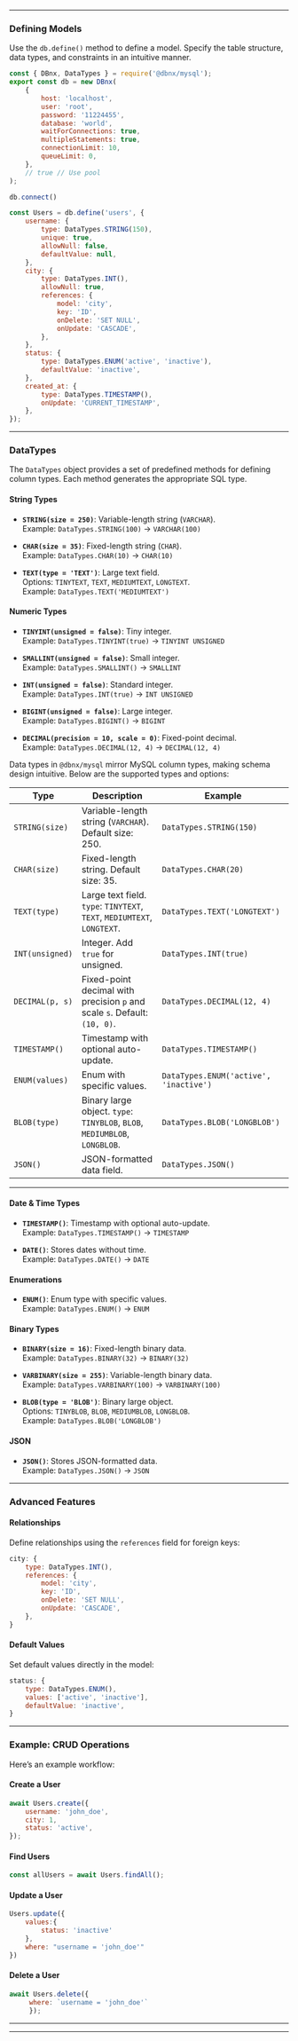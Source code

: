 
---

### **Defining Models**

Use the `db.define()` method to define a model. Specify the table structure, data types, and constraints in an intuitive manner.

```javascript
const { DBnx, DataTypes } = require('@dbnx/mysql');
export const db = new DBnx(
    {
        host: 'localhost',
        user: 'root',
        password: '11224455',
        database: 'world',
        waitForConnections: true,
        multipleStatements: true,
        connectionLimit: 10,
        queueLimit: 0,
    },
    // true // Use pool
);

db.connect()

const Users = db.define('users', {
    username: {
        type: DataTypes.STRING(150),
        unique: true,
        allowNull: false,
        defaultValue: null,
    },
    city: {
        type: DataTypes.INT(),
        allowNull: true,
        references: {
            model: 'city',
            key: 'ID',
            onDelete: 'SET NULL',
            onUpdate: 'CASCADE',
        },
    },
    status: {
        type: DataTypes.ENUM('active', 'inactive'),
        defaultValue: 'inactive',
    },
    created_at: {
        type: DataTypes.TIMESTAMP(),
        onUpdate: 'CURRENT_TIMESTAMP',
    },
});
```

---

### **DataTypes**

The `DataTypes` object provides a set of predefined methods for defining column types. Each method generates the appropriate SQL type.

#### **String Types**

- **`STRING(size = 250)`**: Variable-length string (`VARCHAR`).  
  Example: `DataTypes.STRING(100)` -> `VARCHAR(100)`
  
- **`CHAR(size = 35)`**: Fixed-length string (`CHAR`).  
  Example: `DataTypes.CHAR(10)` -> `CHAR(10)`

- **`TEXT(type = 'TEXT')`**: Large text field.  
  Options: `TINYTEXT`, `TEXT`, `MEDIUMTEXT`, `LONGTEXT`.  
  Example: `DataTypes.TEXT('MEDIUMTEXT')`

#### **Numeric Types**

- **`TINYINT(unsigned = false)`**: Tiny integer.  
  Example: `DataTypes.TINYINT(true)` -> `TINYINT UNSIGNED`
  
- **`SMALLINT(unsigned = false)`**: Small integer.  
  Example: `DataTypes.SMALLINT()` -> `SMALLINT`
  
- **`INT(unsigned = false)`**: Standard integer.  
  Example: `DataTypes.INT(true)` -> `INT UNSIGNED`
  
- **`BIGINT(unsigned = false)`**: Large integer.  
  Example: `DataTypes.BIGINT()` -> `BIGINT`

- **`DECIMAL(precision = 10, scale = 0)`**: Fixed-point decimal.  
  Example: `DataTypes.DECIMAL(12, 4)` -> `DECIMAL(12, 4)`

Data types in `@dbnx/mysql` mirror MySQL column types, making schema design intuitive. Below are the supported types and options:

| **Type**        | **Description**                                                                                           | **Example**                        |
|------------------|-----------------------------------------------------------------------------------------------------------|------------------------------------|
| `STRING(size)`   | Variable-length string (`VARCHAR`). Default size: 250.                                                   | `DataTypes.STRING(150)`           |
| `CHAR(size)`     | Fixed-length string. Default size: 35.                                                                   | `DataTypes.CHAR(20)`              |
| `TEXT(type)`     | Large text field. `type`: `TINYTEXT`, `TEXT`, `MEDIUMTEXT`, `LONGTEXT`.                                   | `DataTypes.TEXT('LONGTEXT')`      |
| `INT(unsigned)`  | Integer. Add `true` for unsigned.                                                                        | `DataTypes.INT(true)`             |
| `DECIMAL(p, s)`  | Fixed-point decimal with precision `p` and scale `s`. Default: `(10, 0)`.                                | `DataTypes.DECIMAL(12, 4)`        |
| `TIMESTAMP()`    | Timestamp with optional auto-update.                                                                     | `DataTypes.TIMESTAMP()`           |
| `ENUM(values)`   | Enum with specific values.                                                                               | `DataTypes.ENUM('active', 'inactive')` |
| `BLOB(type)`     | Binary large object. `type`: `TINYBLOB`, `BLOB`, `MEDIUMBLOB`, `LONGBLOB`.                                | `DataTypes.BLOB('LONGBLOB')`      |
| `JSON()`         | JSON-formatted data field.                                                                               | `DataTypes.JSON()`                |

---

#### **Date & Time Types**

- **`TIMESTAMP()`**: Timestamp with optional auto-update.  
  Example: `DataTypes.TIMESTAMP()` -> `TIMESTAMP`

- **`DATE()`**: Stores dates without time.  
  Example: `DataTypes.DATE()` -> `DATE`

#### **Enumerations**

- **`ENUM()`**: Enum type with specific values.  
  Example: `DataTypes.ENUM()` -> `ENUM`

#### **Binary Types**

- **`BINARY(size = 16)`**: Fixed-length binary data.  
  Example: `DataTypes.BINARY(32)` -> `BINARY(32)`

- **`VARBINARY(size = 255)`**: Variable-length binary data.  
  Example: `DataTypes.VARBINARY(100)` -> `VARBINARY(100)`

- **`BLOB(type = 'BLOB')`**: Binary large object.  
  Options: `TINYBLOB`, `BLOB`, `MEDIUMBLOB`, `LONGBLOB`.  
  Example: `DataTypes.BLOB('LONGBLOB')`

#### **JSON**

- **`JSON()`**: Stores JSON-formatted data.  
  Example: `DataTypes.JSON()` -> `JSON`

---

### **Advanced Features**

#### **Relationships**

Define relationships using the `references` field for foreign keys:

```javascript
city: {
    type: DataTypes.INT(),
    references: {
        model: 'city',
        key: 'ID',
        onDelete: 'SET NULL',
        onUpdate: 'CASCADE',
    },
}
```

#### **Default Values**

Set default values directly in the model:

```javascript
status: {
    type: DataTypes.ENUM(),
    values: ['active', 'inactive'],
    defaultValue: 'inactive',
}
```

---

### **Example: CRUD Operations**

Here’s an example workflow:

#### Create a User

```javascript
await Users.create({
    username: 'john_doe',
    city: 1,
    status: 'active',
});
```

#### Find Users

```javascript
const allUsers = await Users.findAll();
```

#### Update a User

```javascript
Users.update({
    values:{ 
        status: 'inactive' 
    },
    where: "username = 'john_doe'"
})
```

#### Delete a User

```javascript
await Users.delete({
     where: `username = 'john_doe'`  
     });
```

---

---
